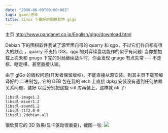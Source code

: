 ```yaml
---
date: "2008-06-09T00:00:00Z"
tags: game/游戏
title: linux 下最好的围棋软件 glgo
---
```


主页 http://www.pandanet.co.jp/English/glgo/download.html

Debian 下的围棋软件我试了源里面自带的 quarry 和 qgo，不过它们各自都有很大的缺点
，quarry 不支持 IGS，qgo 的对弈续盘功能作的似乎有问题: 当你想加载上次未和 gnugo
下完的对局继续战斗时，你会发现 gnugo 有点失常 ── 不走棋、瞎走棋、甚至直接认输。

由于 glGo 的版权问题(开发者保留版权)，不能直接从源安装。到其主页下载预编译好的
二进制包，它的 DEB 包在我的 etch 上直接 dpkg 安装没有遇到任何依赖关系问题，装好
以后分别把这些 sdl 库再装上，这样就 ok 了:

    libsdl-image1.2
    libsdl-mixer1.2
    libsdl-sound1.2
    libsdl-ttf2.0-0
    libsdl1.2debian-all

很欣赏它的 3D 效果(显卡驱动很重要)，截图一张:
![](http://bp2.blogger.com/_oKL9t7fM3TU/SE0p5hltARI/AAAAAAAAAas/YBLHHGy4rr0/s400/glGo.png)
